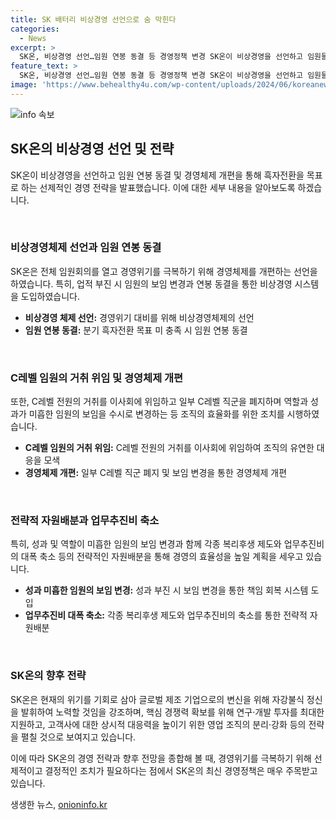 ```yaml
---
title: SK 배터리 비상경영 선언으로 숨 막힌다
categories:
  - News
excerpt: >
  SK온, 비상경영 선언…임원 연봉 동결 등 경영정책 변경 SK온이 비상경영을 선언하고 임원들에 대한 새로운 정책을 발표했다. 분기 흑자전환의 실패 시 임원 연봉이 동결되고, 성과 미흡 시 보임이 수시로 변경된다. 또한 복리후생 제도와 업무추진비가 축소되며, 연구·개발 투자는 유지될 예정이다. 이에 대한 내부 회의 결과는 전체 구성원으로부터의 긍정적인 반응을 얻었다. SK온의 경영정책이 실질적인 변화를 이끌어내고 있는 모습이다.
feature_text: >
  SK온, 비상경영 선언…임원 연봉 동결 등 경영정책 변경 SK온이 비상경영을 선언하고 임원들에 대한 새로운 정책을 발표했다. 분기 흑자전환의 실패 시 임원 연봉이 동결되고, 성과 미흡 시 보임이 수시로 변경된다. 또한 복리후생 제도와 업무추진비가 축소되며, 연구·개발 투자는 유지될 예정이다. 이에 대한 내부 회의 결과는 전체 구성원으로부터의 긍정적인 반응을 얻었다. SK온의 경영정책이 실질적인 변화를 이끌어내고 있는 모습이다.
image: 'https://www.behealthy4u.com/wp-content/uploads/2024/06/koreanews.jpg'
---
```


<p><img src="https://www.behealthy4u.com/wp-content/uploads/2024/06/koreanews.jpg" alt="info 속보" /></p>

<h2 data-ke-size="size26">SK온의 비상경영 선언 및 전략</h2>

<p>SK온이 비상경영을 선언하고 임원 연봉 동결 및 경영체제 개편을 통해 흑자전환을 목표로 하는 선제적인 경영 전략을 발표했습니다. 이에 대한 세부 내용을 알아보도록 하겠습니다.</p>

<p data-ke-size="size16">&nbsp;</p>

<h3 data-ke-size="size24">비상경영체제 선언과 임원 연봉 동결</h3>

<p>SK온은 전체 임원회의를 열고 경영위기를 극복하기 위해 경영체제를 개편하는 선언을 하였습니다. 특히, 업적 부진 시 임원의 보임 변경과 연봉 동결을 통한 비상경영 시스템을 도입하였습니다.</p>

<ul>
  <li><b>비상경영 체제 선언:</b> 경영위기 대비를 위해 비상경영체제의 선언</li>
  <li><b>임원 연봉 동결:</b> 분기 흑자전환 목표 미 충족 시 임원 연봉 동결</li>
</ul>

<p data-ke-size="size16">&nbsp;</p>

<h3 data-ke-size="size24">C레벨 임원의 거취 위임 및 경영체제 개편</h3>

<p>또한, C레벨 전원의 거취를 이사회에 위임하고 일부 C레벨 직군을 폐지하며 역할과 성과가 미흡한 임원의 보임을 수시로 변경하는 등 조직의 효율화를 위한 조치를 시행하였습니다.</p>

<ul>
  <li><b>C레벨 임원의 거취 위임:</b> C레벨 전원의 거취를 이사회에 위임하여 조직의 유연한 대응을 모색</li>
  <li><b>경영체제 개편:</b> 일부 C레벨 직군 폐지 및 보임 변경을 통한 경영체제 개편</li>
</ul>

<p data-ke-size="size16">&nbsp;</p>

<h3 data-ke-size="size24">전략적 자원배분과 업무추진비 축소</h3>

<p>특히, 성과 및 역할이 미흡한 임원의 보임 변경과 함께 각종 복리후생 제도와 업무추진비의 대폭 축소 등의 전략적인 자원배분을 통해 경영의 효율성을 높일 계획을 세우고 있습니다.</p>

<ul>
  <li><b>성과 미흡한 임원의 보임 변경:</b> 성과 부진 시 보임 변경을 통한 책임 회복 시스템 도입</li>
  <li><b>업무추진비 대폭 축소:</b> 각종 복리후생 제도와 업무추진비의 축소를 통한 전략적 자원배분</li>
</ul>

<p data-ke-size="size16">&nbsp;</p>

<h3 data-ke-size="size24">SK온의 향후 전략</h3>

<p>SK온은 현재의 위기를 기회로 삼아 글로벌 제조 기업으로의 변신을 위해 자강불식 정신을 발휘하여 노력할 것임을 강조하며, 핵심 경쟁력 확보를 위해 연구·개발 투자를 최대한 지원하고, 고객사에 대한 상시적 대응력을 높이기 위한 영업 조직의 분리·강화 등의 전략을 펼칠 것으로 보여지고 있습니다. </p>

<p>이에 따라 SK온의 경영 전략과 향후 전망을 종합해 볼 때, 경영위기를 극복하기 위해 선제적이고 결정적인 조치가 필요하다는 점에서 SK온의 최신 경영정책은 매우 주목받고 있습니다.</p>
생생한 뉴스, <a href="https://onioninfo.kr" rel="dofollow">onioninfo.kr</a>


